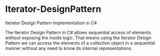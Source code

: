 # Iterator-DesignPattern
Iterator Design Pattern Implementation in C#

The Iterator Design Pattern in C# allows sequential access of elements without exposing the inside logic. That means using the Iterator Design Pattern we can access the elements of a collection object in a sequential manner without any need to know its internal representations.
